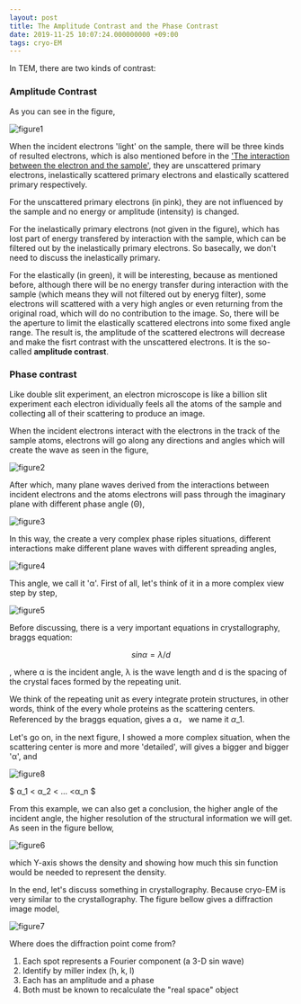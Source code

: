 ```yaml
---
layout: post
title: The Amplitude Contrast and the Phase Contrast
date: 2019-11-25 10:07:24.000000000 +09:00
tags: cryo-EM
---
```


In TEM, there are two kinds of contrast:

### Amplitude Contrast

As you can see in the figure,

![figure1](/assets/201911/2019-11-25_10-11-03.png)

When the incident electrons 'light' on the sample, there will be three kinds of resulted electrons, which is also mentioned before in the ['The interaction between the electron and the sample'](http://life.zququ.fun/2019/11/amplitude-and-phase-contrast-1/), they are unscattered primary electrons, inelastically scattered primary electrons and elastically scattered primary respectively.

For the unscattered primary electrons (in pink), they are not influenced by the sample and no energy or amplitude (intensity) is changed.

For the inelastically primary electrons (not given in the figure), which has lost part of energy transfered by interaction with the sample, which can be filtered out by the inelastically primary electrons. So basecally, we don't need to discuss the inelastically primary.

For the elastically (in green), it will be interesting, because as mentioned before, although there will be no energy transfer during interaction with the sample (which means they will not filtered out by eneryg filter), some electrons will scattered with a very high angles or even returning from the original road, which will do no contribution to the image. So, there will be the aperture to limit the elastically scattered electrons into some fixed angle range. The result is, the amplitude of the scattered electrons will decrease and make the fisrt contrast with the unscattered electrons. It is the so-called **amplitude contrast**.

### Phase contrast

Like double slit experiment, an electron microscope is like a billion slit experiment each electron idividually feels all the atoms of the sample and collecting all of their scattering to produce an image.

When the incident electrons interact with the electrons in the track of the sample atoms, electrons will go along any directions and angles which will create the wave as seen in the figure,

![figure2](/assets/201911/2019-11-25_10-28-54.png)

After which, many plane waves derived from the interactions between incident electrons and the atoms electrons will pass through the imaginary plane with different phase angle (Θ),

![figure3](/assets/201911/2019-11-25_10-33-36.png)

In this way, the create a very complex phase riples situations, different interactions make different plane waves with different spreading angles,

![figure4](/assets/201911/2019-11-25_10-44-25.png)

This angle, we call it 'α'. First of all, let's think of it in a more complex view step by step,

![figure5](/assets/201911/2019-11-25_10-49-13.png)

Before discussing, there is a very important equations in crystallography, braggs equation:

$$sinα = λ/d$$

, where α is the incident angle, λ is the wave length and d is the spacing of the crystal faces formed by the repeating unit.

We think of the repeating unit as every integrate protein structures, in other words, think of the every whole proteins as the scattering centers. Referenced by the braggs equation, gives a α， we name it $α\_1$.

Let's go on, in the next figure, I showed a more complex situation, when the scattering center is more and more 'detailed', will gives a bigger and bigger 'α', and

![figure8](/assets/201911/2019-11-25_10-58-53.png)

$ α\_1 < α\_2 < ... <α\_n $

From this example, we can also get a conclusion, the higher angle of the incident angle, the higher resolution of the structural information we will get. As seen in the figure bellow,

![figure6](/assets/201911/2019-11-25_11-04-31.png)

which Y-axis shows the density and showing how much this sin function would be needed to represent the density.

In the end, let's discuss something in crystallography. Because cryo-EM is very similar to the crystallography. The figure bellow gives a diffraction image model,

![figure7](/assets/201911/2019-11-25_11-10-27.png)

Where does the diffraction point come from? 

1. Each spot represents a Fourier component (a 3-D sin wave)
2. Identify by miller index (h, k, l)
3. Each has an amplitude and a phase
4. Both must be known to recalculate the "real space" object

